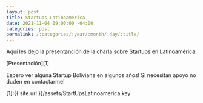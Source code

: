 ```yaml
---
layout: post
title: Startups Latinoamerica
date: 2021-11-04 09:00:00 -04:00
categories: post
permalink: /:categories/:year/:month/:day/:title/
---
```


Aquí les dejo la presentanción de la charla sobre Startups en Latinoamérica:

[Presentación][1]

Espero ver alguna Startup Boliviana en algunos años! Si necesitan apoyo no duden en contactarme!

[1]:{{ site.url }}/assets/StartUpsLatinoamerica.key
